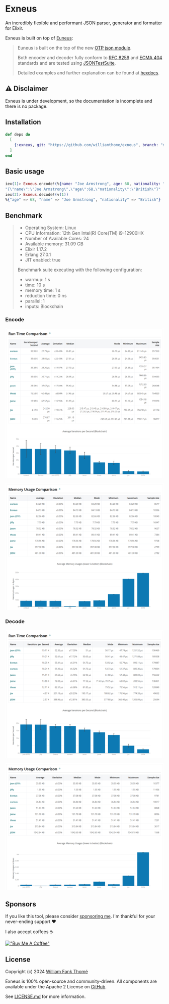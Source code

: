 # Exneus

An incredibly flexible and performant JSON parser, generator and formatter for Elixir.

Exneus is built on top of [Euneus](https://github.com/williamthome/euneus):

> Euneus is built on the top of the new [OTP json module](https://erlang.org/documentation/doc-15.0-rc3/lib/stdlib-6.0/doc/html/json.html).
>
> Both encoder and decoder fully conform to [RFC 8259](https://datatracker.ietf.org/doc/html/rfc8259)
> and [ECMA 404](https://ecma-international.org/publications-and-standards/standards/ecma-404/) standards
> and are tested using [JSONTestSuite](https://github.com/nst/JSONTestSuite).
>
> Detailed examples and further explanation can be found at [hexdocs](https://hexdocs.pm/euneus).

## ⚠️ Disclaimer

Exneus is under development, so the documentation is incomplete and there is no package.

## Installation

```elixir
def deps do
  [
    {:exneus, git: "https://github.com/williamthome/exneus", branch: "main"}
  ]
end
```

## Basic usage

```elixir
iex(1)> Exneus.encode!(%{name: "Joe Armstrong", age: 68, nationality: "British"})
"{\"name\":\"Joe Armstrong\",\"age\":68,\"nationality\":\"British\"}"
iex(2)> Exneus.decode!(v(1))
%{"age" => 68, "name" => "Joe Armstrong", "nationality" => "British"}
```

## Benchmark

> - Operating System: Linux
> - CPU Information: 12th Gen Intel(R) Core(TM) i9-12900HX
> - Number of Available Cores: 24
> - Available memory: 31.09 GB
> - Elixir 1.17.2
> - Erlang 27.0.1
> - JIT enabled: true
>
> Benchmark suite executing with the following configuration:
>
> - warmup: 1 s
> - time: 10 s
> - memory time: 1 s
> - reduction time: 0 ns
> - parallel: 1
> - inputs: Blockchain

### Encode

![Encode run time](benchmark/assets/encode_run_time.png)

![Encode memory usage](benchmark/assets/encode_memory_usage.png)

### Decode

![Decode run time](benchmark/assets/decode_run_time.png)

![Decode memory usage](benchmark/assets/decode_memory_usage.png)

## Sponsors

If you like this tool, please consider [sponsoring me](https://github.com/sponsors/williamthome).
I'm thankful for your never-ending support :heart:

I also accept coffees :coffee:

[!["Buy Me A Coffee"](https://www.buymeacoffee.com/assets/img/custom_images/orange_img.png)](https://www.buymeacoffee.com/williamthome)

## License

Copyright (c) 2024 [William Fank Thomé](https://github.com/williamthome)

Exneus is 100% open-source and community-driven. All components are
available under the Apache 2 License on [GitHub](https://github.com/williamthome/exneus).

See [LICENSE.md](LICENSE.md) for more information.
